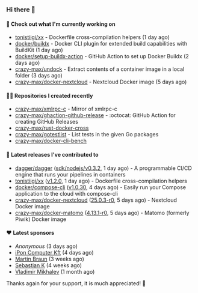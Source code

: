 ### Hi there 👋

#### 👷 Check out what I'm currently working on

- [tonistiigi/xx](https://github.com/tonistiigi/xx) - Dockerfile cross-compilation helpers (1 day ago)
- [docker/buildx](https://github.com/docker/buildx) - Docker CLI plugin for extended build capabilities with BuildKit (1 day ago)
- [docker/setup-buildx-action](https://github.com/docker/setup-buildx-action) - GitHub Action to set up Docker Buildx (2 days ago)
- [crazy-max/undock](https://github.com/crazy-max/undock) - Extract contents of a container image in a local folder (3 days ago)
- [crazy-max/docker-nextcloud](https://github.com/crazy-max/docker-nextcloud) - Nextcloud Docker image (5 days ago)

#### 👨‍💻 Repositories I created recently

- [crazy-max/xmlrpc-c](https://github.com/crazy-max/xmlrpc-c) - Mirror of xmlrpc-c
- [crazy-max/ghaction-github-release](https://github.com/crazy-max/ghaction-github-release) - :octocat: GitHub Action for creating GitHub Releases
- [crazy-max/rust-docker-cross](https://github.com/crazy-max/rust-docker-cross)
- [crazy-max/gotestlist](https://github.com/crazy-max/gotestlist) - List tests in the given Go packages
- [crazy-max/docker-cli-bench](https://github.com/crazy-max/docker-cli-bench)

#### 🚀 Latest releases I've contributed to

- [dagger/dagger](https://github.com/dagger/dagger) ([sdk/nodejs/v0.3.2](https://github.com/dagger/dagger/releases/tag/sdk/nodejs/v0.3.2), 1 day ago) - A programmable CI/CD engine that runs your pipelines in containers
- [tonistiigi/xx](https://github.com/tonistiigi/xx) ([v1.2.0](https://github.com/tonistiigi/xx/releases/tag/v1.2.0), 1 day ago) - Dockerfile cross-compilation helpers
- [docker/compose-cli](https://github.com/docker/compose-cli) ([v1.0.30](https://github.com/docker/compose-cli/releases/tag/v1.0.30), 4 days ago) - Easily run your Compose application to the cloud with compose-cli
- [crazy-max/docker-nextcloud](https://github.com/crazy-max/docker-nextcloud) ([25.0.3-r0](https://github.com/crazy-max/docker-nextcloud/releases/tag/25.0.3-r0), 5 days ago) - Nextcloud Docker image
- [crazy-max/docker-matomo](https://github.com/crazy-max/docker-matomo) ([4.13.1-r0](https://github.com/crazy-max/docker-matomo/releases/tag/4.13.1-r0), 5 days ago) - Matomo (formerly Piwik) Docker image

#### ❤️ Latest sponsors
- _Anonymous_ (3 days ago)
- [iPon Computer Kft](https://github.com/iponcomputer) (4 days ago)
- [Martin Braun](https://github.com/s4ke) (3 weeks ago)
- [Sebastian K](https://github.com/skrollme) (4 weeks ago)
- [Vladimir Mikhalev](https://github.com/heyValdemar) (1 month ago)

Thanks again for your support, it is much appreciated! 🙏

